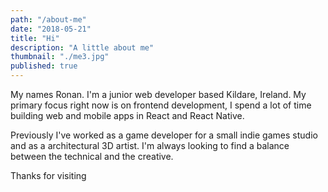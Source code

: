 ```yaml
---
path: "/about-me"
date: "2018-05-21"
title: "Hi"
description: "A little about me"
thumbnail: "./me3.jpg"
published: true
---
```


My names Ronan. I'm a junior web developer based Kildare, Ireland. My primary focus right now is on frontend development, I spend a lot of time building web and mobile apps in React and React Native.

Previously I've worked as a game developer for a small indie games studio and as a architectural 3D artist. I'm always looking to find a balance between the technical and the creative.

Thanks for visiting

